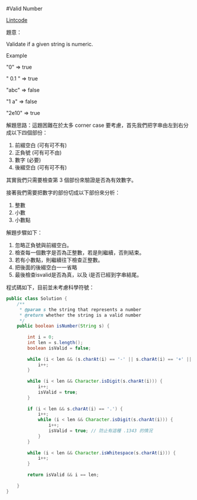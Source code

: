 #Valid Number

[Lintcode](http://www.lintcode.com/en/problem/valid-number/)

題意：

Validate if a given string is numeric.

Example

"0" => true

" 0.1 " => true

"abc" => false

"1 a" => false

"2e10" => true

解題思路：這題困難在於太多 corner case 要考慮，首先我們把字串由左到右分成以下四個部份：

1. 前綴空白 (可有可不有)
2. 正負號 (可有可不由)
3. 數字 (必要)
4. 後綴空白 (可有可不有)

其實我們只需要檢查第 3 個部份來驗證是否為有效數字。

接著我們需要把數字的部份切成以下部份來分析：

1. 整數
2. 小數
3. 小數點

解題步驟如下：

1. 忽略正負號與前綴空白。
2. 檢查每一個數字是否為正整數，若是則繼續，否則結束。
3. 若有小數點，則繼續往下檢查正整數。
4. 把後面的後綴空白一一省略
5. 最後檢查isvalid是否為真，以及 i是否已經到字串結尾。


程式碼如下，目前並未考慮科學符號：

```java
public class Solution {
    /**
     * @param s the string that represents a number
     * @return whether the string is a valid number
     */
    public boolean isNumber(String s) {
        
        int i = 0;
        int len = s.length();
        boolean isValid = false;
        
        while (i < len && (s.charAt(i) == '-' || s.charAt(i) == '+' || Character.isWhitespace(s.charAt(i)))) {
            i++;
        }
        
        while (i < len && Character.isDigit(s.charAt(i))) {
            i++;
            isValid = true;
        }
        
        if (i < len && s.charAt(i) == '.') {
            i++;
            while (i < len && Character.isDigit(s.charAt(i))) {
                i++;
                isValid = true; // 防止有這種 .1343 的情況
            }
        }
        
        while (i < len && Character.isWhitespace(s.charAt(i))) {
            i++;
        }
        
        return isValid && i == len;
        
    }
}
```